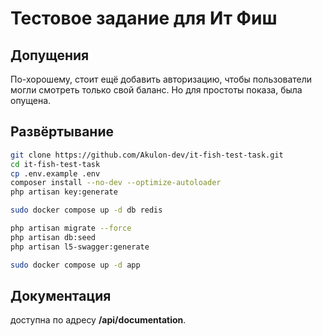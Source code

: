 # Тестовое задание для Ит Фиш

## Допущения
По-хорошему, стоит ещё добавить авторизацию, чтобы пользователи могли смотреть только свой баланс. Но для простоты показа, была опущена.  

## Развёртывание

```bash
git clone https://github.com/Akulon-dev/it-fish-test-task.git
cd it-fish-test-task
cp .env.example .env
composer install --no-dev --optimize-autoloader
php artisan key:generate

sudo docker compose up -d db redis

php artisan migrate --force
php artisan db:seed
php artisan l5-swagger:generate

sudo docker compose up -d app
```

## Документация
доступна по адресу **/api/documentation**.

